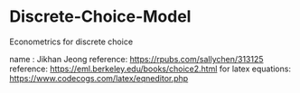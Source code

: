 # Discrete-Choice-Model
Econometrics for discrete choice

name : Jikhan Jeong
reference: https://rpubs.com/sallychen/313125
reference: https://eml.berkeley.edu/books/choice2.html
for latex equations: https://www.codecogs.com/latex/eqneditor.php
